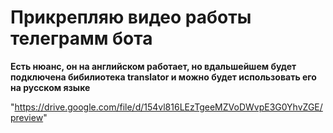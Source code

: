 # Прикрепляю видео работы телеграмм бота 
**Есть нюанс, он на английском работает, но вдальшейшем будет подключена бибилиотека translator и можно будет использовать его на русском языке**

"https://drive.google.com/file/d/154vl816LEzTgeeMZVoDWvpE3G0YhvZGE/preview"

